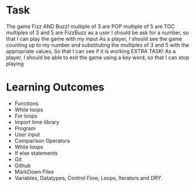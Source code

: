 # Task

The game Fizz AND Buzz!
multiple of 3 are POP
multiple of 5 are TOC
multiples of 3 and 5 are FizzBuzz
as a user I should be ask for a number,
so that I can play the game with my input
As a player, I should see the game counting up to my number and
substituting the multiples of 3 and 5 with the appropriate values,
So that I can see if it is working
EXTRA TASK!
As a player, I should be able to exit the game using a key word,
so that I can stop playing


# Learning Outcomes

- Functions
- While loops
- For loops
- Import time library
- Program
- User input
- Comparison Operators
- While loops
- If else statements
- Git
- Github
- MarkDown Files
- Variables, Datatypes, Control Flow, Loops, Iterators and DRY.
